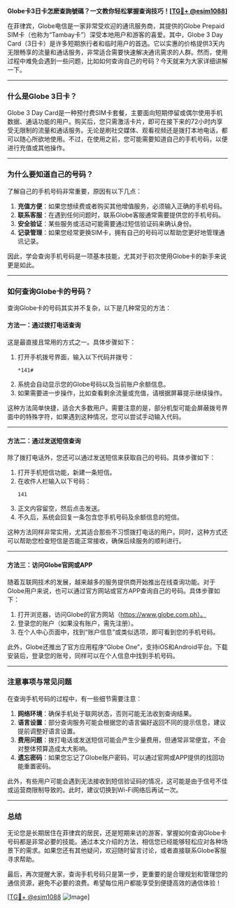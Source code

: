 **Globe卡3日卡怎麽查詢號碼？一文教你轻松掌握查询技巧！[[TG💪+ @esim1088](https://t.me/s/esim1088)]**

在菲律宾，Globe电信是一家非常受欢迎的通讯服务商，其提供的Globe Prepaid SIM卡（也称为“Tambay卡”）深受本地用户和游客的喜爱。其中，Globe 3 Day Card（3日卡）是许多短期旅行者和临时用户的首选。它以实惠的价格提供3天内无限畅享的流量和通话服务，非常适合需要快速解决通讯需求的人群。然而，使用过程中难免会遇到一些问题，比如如何查询自己的号码？今天就来为大家详细讲解一下。

---

### **什么是Globe 3日卡？**
Globe 3 Day Card是一种预付费SIM卡套餐，主要面向短期停留或偶尔使用手机数据、通话功能的用户。购买后，您只需激活卡片，即可在接下来的72小时内享受无限制的流量和通话服务。无论是刷社交媒体、观看视频还是拨打本地电话，都可以随心所欲地使用。不过，在使用之前，您可能需要知道自己的手机号码，以便进行充值或其他操作。

---

### **为什么要知道自己的号码？**
了解自己的手机号码非常重要，原因有以下几点：
1. **充值方便**：如果您想续费或者购买其他增值服务，必须输入正确的手机号码。
2. **联系客服**：在遇到任何问题时，联系Globe客服通常需要提供您的手机号码。
3. **安全验证**：某些服务或活动可能需要通过短信验证码来确认身份。
4. **记录管理**：如果您经常更换SIM卡，拥有自己的号码可以帮助您更好地管理通讯记录。

因此，学会查询手机号码是一项基本技能，尤其对于初次使用Globe卡的新手来说更是如此。

---

### **如何查询Globe卡的号码？**
查询Globe卡的号码其实并不复杂，以下是几种常见的方法：

#### **方法一：通过拨打电话查询**
这是最直接且常用的方式之一。具体步骤如下：
1. 打开手机拨号界面，输入以下代码并拨号：
   ```
   *141#
   ```
2. 系统会自动显示您的Globe号码以及当前账户余额信息。
3. 如果需要进一步操作，比如查看剩余流量或充值，请根据屏幕提示继续操作。

这种方法简单快捷，适合大多数用户。需要注意的是，部分机型可能会屏蔽拨号界面中的特殊字符，如果遇到这种情况，您可以尝试手动输入代码。

---

#### **方法二：通过发送短信查询**
除了拨打电话外，您还可以通过发送短信来获取自己的号码。具体步骤如下：
1. 打开手机短信功能，新建一条短信。
2. 在收件人栏输入以下号码：
   ```
   141
   ```
3. 正文内容留空，然后点击发送。
4. 不久后，系统会回复一条包含您手机号码及余额信息的短信。

这种方法同样非常实用，尤其适合那些不习惯拨打电话的用户。同时，这种方式还可以帮助您检查短信是否能正常接收，确保后续服务的顺利进行。

---

#### **方法三：访问Globe官网或APP**
随着互联网技术的发展，越来越多的服务提供商开始推出在线查询功能。对于Globe用户来说，也可以通过官方网站或官方APP查询自己的号码。具体步骤如下：
1. 打开浏览器，访问Globe的官方网站（https://www.globe.com.ph）。
2. 登录您的账户（如果没有账户，需先注册）。
3. 在个人中心页面中，找到“账户信息”或类似选项，即可看到您的手机号码。

此外，Globe还推出了官方应用程序“Globe One”，支持iOS和Android平台。下载安装后，登录您的账号，同样可以在个人信息中找到手机号码。

---

### **注意事项与常见问题**
在查询手机号码的过程中，有一些细节需要注意：
1. **网络环境**：确保手机处于联网状态，否则可能无法收到查询结果。
2. **语言设置**：部分查询服务可能会根据您的语言偏好返回不同的提示信息，建议提前调整好语言设置。
3. **费用问题**：拨打电话或发送短信可能会产生少量费用，但通常非常便宜，不会对整体预算造成太大影响。
4. **遗忘密码**：如果您忘记了Globe账户密码，可以通过官网或APP提供的找回功能重置密码。

此外，有些用户可能会遇到无法接收到短信验证码的情况，这可能是由于信号不佳或运营商限制导致的。此时，建议切换到Wi-Fi网络后再试一次。

---

### **总结**
无论您是长期居住在菲律宾的居民，还是短期来访的游客，掌握如何查询Globe卡号码都是非常必要的技能。通过本文介绍的方法，相信您已经能够轻松应对各种场景下的需求。如果您还有其他疑问，欢迎随时留言讨论，或者直接联系Globe客服寻求帮助。

最后，再次提醒大家，查询手机号码只是第一步，更重要的是合理规划和管理您的通信资源，避免不必要的浪费。希望每位用户都能享受到便捷高效的通信体验！

[[TG💪+ @esim1088](https://t.me/s/esim1088) ![Image](https://i.postimg.cc/4NQfJmqS/Snipaste-2025-05-13-00-14-12.png)]